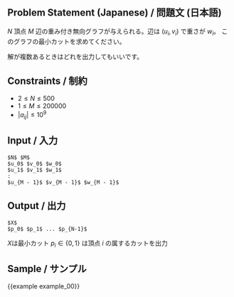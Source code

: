 Problem Statement (Japanese) / 問題文 (日本語)
---------

$N$ 頂点 $M$ 辺の重み付き無向グラフが与えられる。辺は $(u_i, v_i)$ で重さが $w_i$。
このグラフの最小カットを求めてください。

解が複数あるときはどれを出力してもいいです。

Constraints / 制約
---------

- $2 \leq N \leq 500$
- $1 \leq M \leq 200000$
- $|a_{ij}| \leq 10^9$

Input / 入力
---------

~~~
$N$ $M$
$u_0$ $v_0$ $w_0$
$u_1$ $v_1$ $w_1$
:
$u_{M - 1}$ $v_{M - 1}$ $w_{M - 1}$
~~~

Output / 出力
---------
~~~
$X$
$p_0$ $p_1$ ... $p_{N-1}$
~~~

$X$は最小カット
$p_i \in \{0, 1\}$ は頂点 $i$ の属するカットを出力


Sample / サンプル
---------

{{example example_00}}
